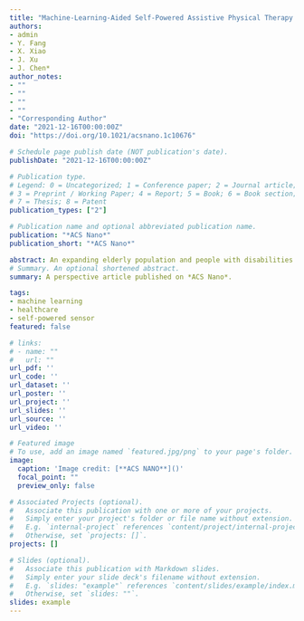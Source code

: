 ```yaml
---
title: "Machine-Learning-Aided Self-Powered Assistive Physical Therapy Devices"
authors:
- admin
- Y. Fang
- X. Xiao
- J. Xu
- J. Chen*
author_notes:
- ""
- ""
- ""
- ""
- "Corresponding Author"
date: "2021-12-16T00:00:00Z"
doi: "https://doi.org/10.1021/acsnano.1c10676"

# Schedule page publish date (NOT publication's date).
publishDate: "2021-12-16T00:00:00Z"

# Publication type.
# Legend: 0 = Uncategorized; 1 = Conference paper; 2 = Journal article;
# 3 = Preprint / Working Paper; 4 = Report; 5 = Book; 6 = Book section;
# 7 = Thesis; 8 = Patent
publication_types: ["2"]

# Publication name and optional abbreviated publication name.
publication: "*ACS Nano*"
publication_short: "*ACS Nano*"

abstract: An expanding elderly population and people with disabilities pose considerable challenges to the current healthcare system. As a practical technology that integrates systems and services, assistive physical therapy devices are essential to maintain or to improve an individual’s functioning and independence, thus promoting their well-being. Given technological advancements, core components of self-powered sensors and optimized machine-learning algorithms will play innovative roles in providing assistive services for unmet global needs. In this Perspective, we provide an overview of the latest developments in machine-learning-aided assistive physical therapy devices based on emerging self-powered sensing systems and a discussion of the challenges and opportunities in this field.
# Summary. An optional shortened abstract.
summary: A perspective article published on *ACS Nano*.

tags:
- machine learning
- healthcare
- self-powered sensor
featured: false

# links:
# - name: ""
#   url: ""
url_pdf: ''
url_code: ''
url_dataset: ''
url_poster: ''
url_project: ''
url_slides: ''
url_source: ''
url_video: ''

# Featured image
# To use, add an image named `featured.jpg/png` to your page's folder. 
image:
  caption: 'Image credit: [**ACS NANO**]()'
  focal_point: ""
  preview_only: false

# Associated Projects (optional).
#   Associate this publication with one or more of your projects.
#   Simply enter your project's folder or file name without extension.
#   E.g. `internal-project` references `content/project/internal-project/index.md`.
#   Otherwise, set `projects: []`.
projects: []

# Slides (optional).
#   Associate this publication with Markdown slides.
#   Simply enter your slide deck's filename without extension.
#   E.g. `slides: "example"` references `content/slides/example/index.md`.
#   Otherwise, set `slides: ""`.
slides: example
---
```



